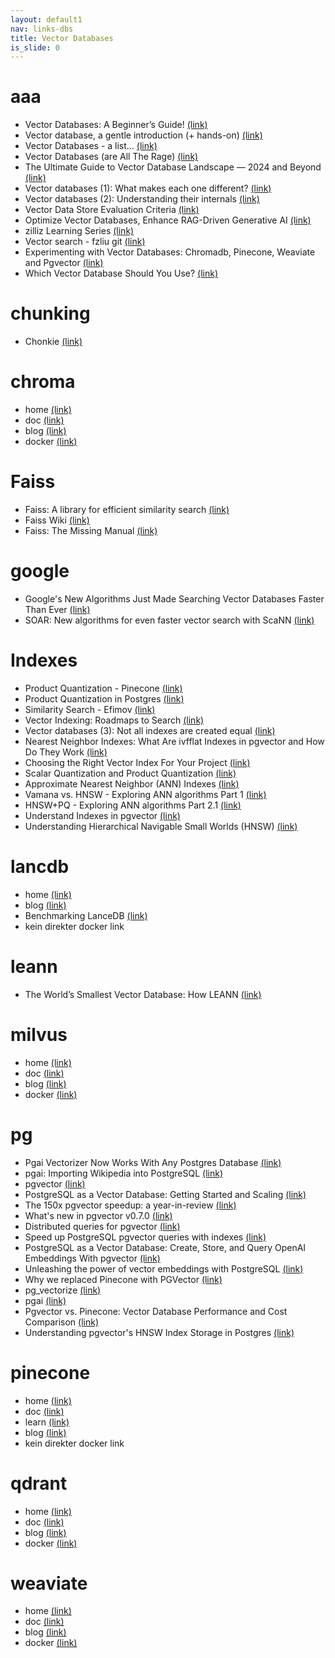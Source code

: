 ```yaml
---
layout: default1
nav: links-dbs
title: Vector Databases
is_slide: 0
---
```

# aaa
- Vector Databases: A Beginner’s Guide!
[(link)](https://medium.com/data-and-beyond/vector-databases-a-beginners-guide-b050cbbe9ca0)
- Vector database, a gentle introduction (+ hands-on)
[(link)](https://medium.com/data-reply-it-datatech/vector-database-a-gentle-introduction-hands-on-5a3edc92baf3)
- Vector Databases - a list…
[(link)](https://koalabs.medium.com/vector-databases-a-list-43733545feea)
- Vector Databases (are All The Rage)
[(link)](https://medium.com/google-cloud/vector-databases-are-all-the-rage-872c888fa348)
- The Ultimate Guide to Vector Database Landscape — 2024 and Beyond
[(link)](https://medium.com/madhukarkumar/the-ultimate-guide-to-vector-databases-2024-and-beyond-16dfb15bef12)
- Vector databases (1): What makes each one different?
[(link)](http://thedataquarry.com/posts/vector-db-1/)
- Vector databases (2): Understanding their internals
[(link)](http://thedataquarry.com/posts/vector-db-2/)
- Vector Data Store Evaluation Criteria
[(link)](https://sanjmo.medium.com/vector-data-store-evaluation-criteria-6d7677ef3b60)
- Optimize Vector Databases, Enhance RAG-Driven Generative AI
[(link)](https://medium.com/intel-tech/optimize-vector-databases-enhance-rag-driven-generative-ai-90c10416cb9c)
- zilliz Learning Series
[(link)](https://zilliz.com/learn)
- Vector search - fzliu git
[(link)](https://github.com/fzliu/vector-search)
- Experimenting with Vector Databases: Chromadb, Pinecone, Weaviate and Pgvector
[(link)](https://coinsbench.com/experimenting-with-vector-databases-chromadb-pinecone-weaviate-and-pgvector-0f35c0356540)
- Which Vector Database Should You Use? 
[(link)](https://medium.com/the-ai-forum/which-vector-database-should-you-use-choosing-the-best-one-for-your-needs-5108ec7ba133)

# chunking
-  Chonkie
[(link)](https://github.com/chonkie-ai/chonkie)




# chroma
- home
[(link)](https://www.trychroma.com/)
- doc
[(link)](https://docs.trychroma.com/)
- blog
[(link)](https://www.trychroma.com/blog)
- docker
[(link)](https://hub.docker.com/r/chromadb/chroma)


# Faiss
- Faiss: A library for efficient similarity search
[(link)](https://engineering.fb.com/2017/03/29/data-infrastructure/faiss-a-library-for-efficient-similarity-search/)
- Faiss Wiki
[(link)](https://github.com/facebookresearch/faiss/wiki)
- Faiss: The Missing Manual
[(link)](https://www.pinecone.io/learn/series/faiss/)

# google
- Google's New Algorithms Just Made Searching Vector Databases Faster Than Ever
[(link)](https://bytesurgery.substack.com/p/googles-new-algorithms-just-made)
- SOAR: New algorithms for even faster vector search with ScaNN
[(link)](https://research.google/blog/soar-new-algorithms-for-even-faster-vector-search-with-scann/)



# Indexes
- Product Quantization - Pinecone
[(link)](https://www.pinecone.io/learn/series/faiss/product-quantization/)
- Product Quantization in Postgres
[(link)](https://lantern.dev/blog/pq)
- Similarity Search - Efimov
[(link)](https://medium.com/@slavahead/list/similarity-search-598d963ad35e)
- Vector Indexing: Roadmaps to Search
[(link)](https://vectordatabase.substack.com/p/vector-indexing-roadmaps-to-search)
- Vector databases (3): Not all indexes are created equal
[(link)](http://thedataquarry.com/posts/vector-db-3/)
- Nearest Neighbor Indexes: What Are ivfflat Indexes in pgvector and How Do They Work 
[(link)](https://www.timescale.com/blog/nearest-neighbor-indexes-what-are-ivfflat-indexes-in-pgvector-and-how-do-they-work/)
- Choosing the Right Vector Index For Your Project
[(link)](https://thesequence.substack.com/p/guest-post-choosing-the-right-vector)
- Scalar Quantization and Product Quantization
[(link)](https://zilliz.com/learn/scalar-quantization-and-product-quantization)
- Approximate Nearest Neighbor (ANN) Indexes
[(link)](https://lancedb.github.io/lancedb/ann_indexes/)
- Vamana vs. HNSW - Exploring ANN algorithms Part 1
[(link)](https://weaviate.io/blog/ann-algorithms-vamana-vs-hnsw)
- HNSW+PQ - Exploring ANN algorithms Part 2.1
[(link)](https://weaviate.io/blog/ann-algorithms-hnsw-pq)
- Understand Indexes in pgvector 
[(link)](https://stormatics.tech/blogs/understanding-indexes-in-pgvector)
- Understanding Hierarchical Navigable Small Worlds (HNSW)
[(link)](https://www.datastax.com/de/guides/hierarchical-navigable-small-worlds)



# lancdb
- home
[(link)](https://lancedb.com/)
- blog
[(link)](https://blog.lancedb.com/)
- Benchmarking LanceDB
[(link)](https://blog.lancedb.com/benchmarking-lancedb-92b01032874a)
- kein direkter docker link

# leann
- The World’s Smallest Vector Database: How LEANN
[(link)](https://medium.com/@muthu10star/the-worlds-smallest-vector-database-how-leann-uses-97-less-space-than-traditional-vector-db-b00de3ec97be)



# milvus
- home
[(link)](https://milvus.io/)
- doc
[(link)](https://milvus.io/docs)
- blog
[(link)](https://milvus.io/blog)
- docker
[(link)](https://hub.docker.com/r/milvusdb/milvus)





# pg
- Pgai Vectorizer Now Works With Any Postgres Database
[(link)](https://www.timescale.com/blog/pgai-vectorizer-now-works-with-any-postgres-database)
- pgai: Importing Wikipedia into PostgreSQL
[(link)](https://www.cybertec-postgresql.com/en/pgai-importing-wikipedia-into-postgresql/)
- pgvector
[(link)](https://github.com/pgvector/pgvector)
- PostgreSQL as a Vector Database: Getting Started and Scaling
[(link)](https://medium.com/@magda7817/postgresql-as-a-vector-database-getting-started-and-scaling-eda38677d5ae)
- The 150x pgvector speedup: a year-in-review
[(link)](https://jkatz05.com/post/postgres/pgvector-performance-150x-speedup/)
- What's new in pgvector v0.7.0
[(link)](https://supabase.com/blog/pgvector-0-7-0)
- Distributed queries for pgvector
[(link)](https://jkatz05.com/post/postgres/distributed-pgvector/)
- Speed up PostgreSQL pgvector queries with indexes
[(link)](https://www.eversql.com/speed-up-postgresql-pgvector-queries-with-indexes/)
- PostgreSQL as a Vector Database: Create, Store, and Query OpenAI Embeddings With pgvector
[(link)](https://www.timescale.com/blog/postgresql-as-a-vector-database-create-store-and-query-openai-embeddings-with-pgvector/)
- Unleashing the power of vector embeddings with PostgreSQL
[(link)](https://tembo.io/blog/pgvector-and-embedding-solutions-with-postgres)
- Why we replaced Pinecone with PGVector
[(link)](https://medium.com/@jeffreyip54/why-we-replaced-pinecone-with-pgvector-2f679d253eba)
- pg_vectorize
[(link)](https://github.com/tembo-io/pg_vectorize)
- pgai 
[(link)](https://github.com/timescale/pgai)
- Pgvector vs. Pinecone: Vector Database Performance and Cost Comparison
[(link)](https://medium.com/timescale/pgvector-vs-pinecone-vector-database-performance-and-cost-comparison-269f012f2ef4)
- Understanding pgvector's HNSW Index Storage in Postgres
[(link)](https://lantern.dev/blog/pgvector-storage)






# pinecone
- home
[(link)](https://www.pinecone.io/)
- doc
[(link)](https://docs.pinecone.io/)
- learn
[(link)](https://www.pinecone.io/learn/)
- blog
[(link)](https://www.pinecone.io/blog/)
- kein direkter docker link

# qdrant
- home
[(link)](https://qdrant.tech/)
- doc
[(link)](https://qdrant.tech/documentation/)
- blog
[(link)](https://qdrant.tech/blog/)
- docker
[(link)](https://hub.docker.com/r/qdrant/qdrant)




# weaviate
- home
[(link)](https://weaviate.io/)
- doc
[(link)](https://weaviate.io/developers/weaviate)
- blog
[(link)](https://weaviate.io/blog)
- docker
[(link)](https://hub.docker.com/r/semitechnologies/weaviate)



